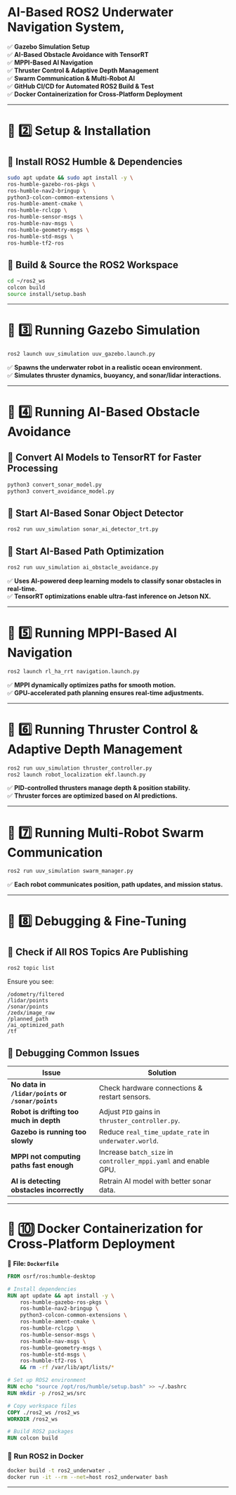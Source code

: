 #  **AI-Based ROS2 Underwater Navigation System**, 

✅ **Gazebo Simulation Setup**  
✅ **AI-Based Obstacle Avoidance with TensorRT**  
✅ **MPPI-Based AI Navigation**  
✅ **Thruster Control & Adaptive Depth Management**  
✅ **Swarm Communication & Multi-Robot AI**  
✅ **GitHub CI/CD for Automated ROS2 Build & Test**  
✅ **Docker Containerization for Cross-Platform Deployment**  

---

# 📌 **2️⃣ Setup & Installation**
## **🔹 Install ROS2 Humble & Dependencies**
```bash
sudo apt update && sudo apt install -y \
ros-humble-gazebo-ros-pkgs \
ros-humble-nav2-bringup \
python3-colcon-common-extensions \
ros-humble-ament-cmake \
ros-humble-rclcpp \
ros-humble-sensor-msgs \
ros-humble-nav-msgs \
ros-humble-geometry-msgs \
ros-humble-std-msgs \
ros-humble-tf2-ros
```

## **🔹 Build & Source the ROS2 Workspace**
```bash
cd ~/ros2_ws
colcon build
source install/setup.bash
```

---

# 📌 **3️⃣ Running Gazebo Simulation**
```bash
ros2 launch uuv_simulation uuv_gazebo.launch.py
```
✅ **Spawns the underwater robot in a realistic ocean environment.**  
✅ **Simulates thruster dynamics, buoyancy, and sonar/lidar interactions.**  

---

# 📌 **4️⃣ Running AI-Based Obstacle Avoidance**
## **🔹 Convert AI Models to TensorRT for Faster Processing**
```bash
python3 convert_sonar_model.py
python3 convert_avoidance_model.py
```

## **🔹 Start AI-Based Sonar Object Detector**
```bash
ros2 run uuv_simulation sonar_ai_detector_trt.py
```

## **🔹 Start AI-Based Path Optimization**
```bash
ros2 run uuv_simulation ai_obstacle_avoidance.py
```
✅ **Uses AI-powered deep learning models to classify sonar obstacles in real-time.**  
✅ **TensorRT optimizations enable ultra-fast inference on Jetson NX.**  

---

# 📌 **5️⃣ Running MPPI-Based AI Navigation**
```bash
ros2 launch rl_ha_rrt navigation.launch.py
```
✅ **MPPI dynamically optimizes paths for smooth motion.**  
✅ **GPU-accelerated path planning ensures real-time adjustments.**  

---

# 📌 **6️⃣ Running Thruster Control & Adaptive Depth Management**
```bash
ros2 run uuv_simulation thruster_controller.py
ros2 launch robot_localization ekf.launch.py
```
✅ **PID-controlled thrusters manage depth & position stability.**  
✅ **Thruster forces are optimized based on AI predictions.**  

---

# 📌 **7️⃣ Running Multi-Robot Swarm Communication**
```bash
ros2 run uuv_simulation swarm_manager.py
```
✅ **Each robot communicates position, path updates, and mission status.**  

---

# 📌 **8️⃣ Debugging & Fine-Tuning**
## **🔹 Check if All ROS Topics Are Publishing**
```bash
ros2 topic list
```
Ensure you see:
```
/odometry/filtered
/lidar/points
/sonar/points
/zedx/image_raw
/planned_path
/ai_optimized_path
/tf
```

## **🔹 Debugging Common Issues**
| **Issue** | **Solution** |
|-----------|-------------|
| **No data in `/lidar/points` or `/sonar/points`** | Check hardware connections & restart sensors. |
| **Robot is drifting too much in depth** | Adjust `PID` gains in `thruster_controller.py`. |
| **Gazebo is running too slowly** | Reduce `real_time_update_rate` in `underwater.world`. |
| **MPPI not computing paths fast enough** | Increase `batch_size` in `controller_mppi.yaml` and enable GPU. |
| **AI is detecting obstacles incorrectly** | Retrain AI model with better sonar data. |

---



# 📌 **🔟 Docker Containerization for Cross-Platform Deployment**
📄 **File: `Dockerfile`**
```dockerfile
FROM osrf/ros:humble-desktop

# Install dependencies
RUN apt update && apt install -y \
    ros-humble-gazebo-ros-pkgs \
    ros-humble-nav2-bringup \
    python3-colcon-common-extensions \
    ros-humble-ament-cmake \
    ros-humble-rclcpp \
    ros-humble-sensor-msgs \
    ros-humble-nav-msgs \
    ros-humble-geometry-msgs \
    ros-humble-std-msgs \
    ros-humble-tf2-ros \
    && rm -rf /var/lib/apt/lists/*

# Set up ROS2 environment
RUN echo "source /opt/ros/humble/setup.bash" >> ~/.bashrc
RUN mkdir -p /ros2_ws/src

# Copy workspace files
COPY ./ros2_ws /ros2_ws
WORKDIR /ros2_ws

# Build ROS2 packages
RUN colcon build
```

### **🔹 Run ROS2 in Docker**
```bash
docker build -t ros2_underwater .
docker run -it --rm --net=host ros2_underwater bash
```

---

